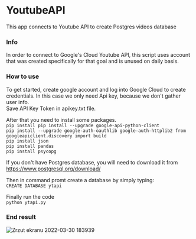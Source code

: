 # YoutubeAPI
This app connects to Youtube API to create Postgres videos database

### Info
In order to connect to Google's Cloud Youtube API, this script uses account that was 
created specifically for that goal and is unused on daily basis.
### How to use
To get started, create google account and log into Google Cloud to create credentials. In this case we only need Api key, because we don't gather user info.\
Save API Key Token in apikey.txt file.



After that you need to install some packages.\
`pip install pip install --upgrade google-api-python-client`\
`pip install --upgrade google-auth-oauthlib google-auth-httplib2 from googleapiclient.discovery import build`\
`pip install json`\
`pip install pandas`\
`pip install psycopg`

If you don't have Postgres database, you will need to download it from\
https://www.postgresql.org/download/ 


Then in command promt create a database by simply typing:\
`CREATE DATABASE ytapi`

Finally run the code\
`python ytapi.py`
### End result
![Zrzut ekranu 2022-03-30 183939](https://user-images.githubusercontent.com/68194564/160887203-d5e690e1-891c-4b58-b767-2f67529a89af.png)
